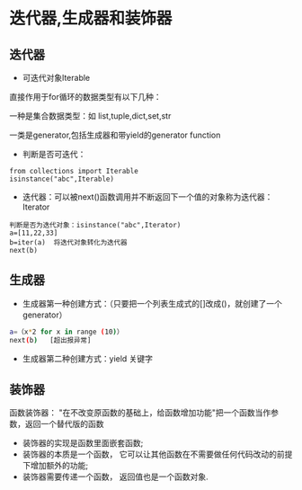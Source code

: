 # 迭代器,生成器和装饰器

## 迭代器

- 可迭代对象lterable

直接作用于for循环的数据类型有以下几种：

一种是集合数据类型：如 list,tuple,dict,set,str


一类是generator,包括生成器和带yield的generator function

- 判断是否可迭代：

```
from collections import Iterable
isinstance("abc",Iterable)
```

- 迭代器：可以被next()函数调用并不断返回下一个值的对象称为迭代器：Iterator
```
判断是否为迭代对象：isinstance("abc",Iterator)
a=[11,22,33]
b=iter(a)  将迭代对象转化为迭代器
next(b)
```
## 生成器

- 生成器第一种创建方式：（只要把一个列表生成式的[]改成()，就创建了一个generator）
```.bash
a=（x*2 for x in range (10)）
next(b)   [超出报异常]
```
- 生成器第二种创建方式：yield 关键字


## 装饰器

函数装饰器：
"在不改变原函数的基础上，给函数增加功能"把一个函数当作参数，返回一个替代版的函数

- 装饰器的实现是函数里面嵌套函数;
- 装饰器的本质是一个函数， 它可以让其他函数在不需要做任何代码改动的前提下增加额外的功能;
- 装饰器需要传递一个函数， 返回值也是一个函数对象.

